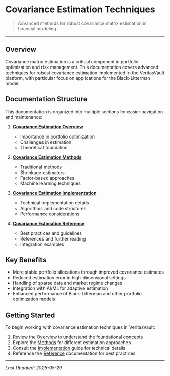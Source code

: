 # Covariance Estimation Techniques

> Advanced methods for robust covariance matrix estimation in financial modeling

---

## Overview

Covariance matrix estimation is a critical component in portfolio optimization and risk management. This documentation covers advanced techniques for robust covariance estimation implemented in the VeritasVault platform, with particular focus on applications for the Black-Litterman model.

## Documentation Structure

This documentation is organized into multiple sections for easier navigation and maintenance:

1. **[Covariance Estimation Overview](./covariance-estimation-overview.md)**
   - Importance in portfolio optimization
   - Challenges in estimation
   - Theoretical foundation

2. **[Covariance Estimation Methods](./covariance-estimation-methods.md)**
   - Traditional methods
   - Shrinkage estimators
   - Factor-based approaches
   - Machine learning techniques

3. **[Covariance Estimation Implementation](./covariance-estimation-implementation.md)**
   - Technical implementation details
   - Algorithms and code structures
   - Performance considerations

4. **[Covariance Estimation Reference](./covariance-estimation-reference.md)**
   - Best practices and guidelines
   - References and further reading
   - Integration examples

## Key Benefits

* More stable portfolio allocations through improved covariance estimates
* Reduced estimation error in high-dimensional settings
* Handling of sparse data and market regime changes
* Integration with AI/ML for adaptive estimation
* Enhanced performance of Black-Litterman and other portfolio optimization models

## Getting Started

To begin working with covariance estimation techniques in VeritasVault:

1. Review the [Overview](./covariance-estimation-overview.md) to understand the foundational concepts
2. Explore the [Methods](./covariance-estimation-methods.md) for different estimation approaches
3. Consult the [Implementation](./covariance-estimation-implementation.md) guide for technical details
4. Reference the [Reference](./covariance-estimation-reference.md) documentation for best practices

---

*Last Updated: 2025-05-29*